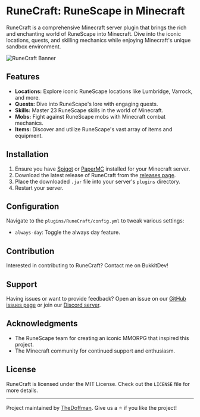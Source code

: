 # RuneCraft: RuneScape in Minecraft

RuneCraft is a comprehensive Minecraft server plugin that brings the rich and enchanting world of RuneScape into Minecraft. Dive into the iconic locations, quests, and skilling mechanics while enjoying Minecraft's unique sandbox environment.

![RuneCraft Banner](URL_TO_A_BANNER_IMAGE.png)

## Features

- **Locations:** Explore iconic RuneScape locations like Lumbridge, Varrock, and more.
- **Quests:** Dive into RuneScape's lore with engaging quests.
- **Skills:** Master 23 RuneScape skills in the world of Minecraft.
- **Mobs:** Fight against RuneScape mobs with Minecraft combat mechanics.
- **Items:** Discover and utilize RuneScape's vast array of items and equipment.

## Installation

1. Ensure you have [Spigot](https://www.spigotmc.org/) or [PaperMC](https://papermc.io/) installed for your Minecraft server.
2. Download the latest release of RuneCraft from the [releases page](https://dev.bukkit.org/projects/essentialspro/files).
3. Place the downloaded `.jar` file into your server's `plugins` directory.
4. Restart your server.

## Configuration

Navigate to the `plugins/RuneCraft/config.yml` to tweak various settings:

- `always-day`: Toggle the always day feature.

## Contribution

Interested in contributing to RuneCraft? Contact me on BukkitDev!

## Support

Having issues or want to provide feedback? Open an issue on our [GitHub issues page](https://github.com/TheDoffman/MineScape/issues) or join our [Discord server](LINK_TO_DISCORD_SERVER).

## Acknowledgments

- The RuneScape team for creating an iconic MMORPG that inspired this project.
- The Minecraft community for continued support and enthusiasm.

## License

RuneCraft is licensed under the MIT License. Check out the `LICENSE` file for more details.

---

Project maintained by [TheDoffman](https://github.com/TheDoffman). Give us a ⭐ if you like the project!
